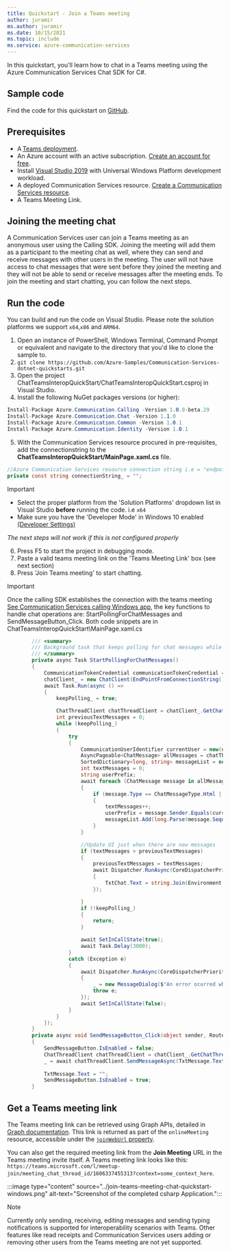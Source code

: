```yaml
---
title: Quickstart - Join a Teams meeting
author: juramir
ms.author: juramir
ms.date: 10/15/2021
ms.topic: include
ms.service: azure-communication-services
---
```


In this quickstart, you'll learn how to chat in a Teams meeting using the Azure Communication Services Chat SDK for C#.

## Sample code
Find the code for this quickstart on [GitHub](https://github.com/Azure-Samples/communication-services-dotnet-quickstarts/tree/main/ChatTeamsInteropQuickStart).

## Prerequisites 

* A [Teams deployment](/deployoffice/teams-install). 
* An Azure account with an active subscription. [Create an account for free](https://azure.microsoft.com/free/?WT.mc_id=A261C142F).  
* Install [Visual Studio 2019](https://visualstudio.microsoft.com/downloads/) with Universal Windows Platform development workload.  
* A deployed Communication Services resource. [Create a Communication Services resource](../../create-communication-resource.md). 
* A Teams Meeting Link.

## Joining the meeting chat 

A Communication Services user can join a Teams meeting as an anonymous user using the Calling SDK. Joining the meeting will add them as a participant to the meeting chat as well, where they can send and receive messages with other users in the meeting. The user will not have access to chat messages that were sent before they joined the meeting and they will not be able to send or receive messages after the meeting ends. To join the meeting and start chatting, you can follow the next steps.

## Run the code
You can build and run the code on Visual Studio. Please note the solution platforms we support `x64`,`x86` and `ARM64`. 

1. Open an instance of PowerShell, Windows Terminal, Command Prompt or equivalent and navigate to the directory that you'd like to clone the sample to.
2. `git clone https://github.com/Azure-Samples/Communication-Services-dotnet-quickstarts.git`
3. Open the project ChatTeamsInteropQuickStart/ChatTeamsInteropQuickStart.csproj in Visual Studio.
4. Install the following NuGet packages versions (or higher):
``` csharp
Install-Package Azure.Communication.Calling -Version 1.0.0-beta.29
Install-Package Azure.Communication.Chat -Version 1.1.0
Install-Package Azure.Communication.Common -Version 1.0.1
Install-Package Azure.Communication.Identity -Version 1.0.1

```

5. With the Communication Services resource procured in pre-requisites, add the connectionstring to the **ChatTeamsInteropQuickStart/MainPage.xaml.cs** file. 

``` csharp
//Azure Communication Services resource connection string i.e = "endpoint=https://your-resource.communication.azure.net/;accesskey=your-access-key";
private const string connectionString_ = "";
```

> [!IMPORTANT]
> * Select the proper platform from the 'Solution Platforms' dropdown list in Visual Studio <b>before</b> running the code. i.e `x64`
> * Make sure you have the 'Developer Mode' in Windows 10 enabled [(Developer Settings)](/windows/apps/get-started/enable-your-device-for-development)
>  
>  *The next steps will not work if this is not configured properly*


6. Press F5 to start the project in debugging mode.
7. Paste a valid teams meeting link on the 'Teams Meeting Link' box (see next section)
8. Press 'Join Teams meeting' to start chatting.

> [!IMPORTANT]
> Once the calling SDK establishes the connection with the teams meeting [See Communication Services calling Windows app](../../voice-video-calling/getting-started-with-calling.md), the key functions to handle chat operations are: 
> StartPollingForChatMessages and SendMessageButton_Click. Both code snippets are in ChatTeamsInteropQuickStart\MainPage.xaml.cs 

```csharp
        /// <summary>
        /// Background task that keeps polling for chat messages while the call connection is stablished
        /// </summary>
        private async Task StartPollingForChatMessages()
        {
            CommunicationTokenCredential communicationTokenCredential = new(user_token_);
            chatClient_ = new ChatClient(EndPointFromConnectionString(), communicationTokenCredential);
            await Task.Run(async () =>
            {
                keepPolling_ = true;

                ChatThreadClient chatThreadClient = chatClient_.GetChatThreadClient(thread_Id_);
                int previousTextMessages = 0;
                while (keepPolling_)
                {
                    try
                    {
                        CommunicationUserIdentifier currentUser = new(user_Id_);
                        AsyncPageable<ChatMessage> allMessages = chatThreadClient.GetMessagesAsync();
                        SortedDictionary<long, string> messageList = new();
                        int textMessages = 0;
                        string userPrefix;
                        await foreach (ChatMessage message in allMessages)
                        {
                            if (message.Type == ChatMessageType.Html || message.Type == ChatMessageType.Text)
                            {
                                textMessages++;
                                userPrefix = message.Sender.Equals(currentUser) ? "[you]:" : "";
                                messageList.Add(long.Parse(message.SequenceId), $"{userPrefix}{StripHtml(message.Content.Message)}");
                            }
                        }

                        //Update UI just when there are new messages
                        if (textMessages > previousTextMessages)
                        {
                            previousTextMessages = textMessages;
                            await Dispatcher.RunAsync(CoreDispatcherPriority.Normal, () =>
                            {
                                TxtChat.Text = string.Join(Environment.NewLine, messageList.Values.ToList());
                            });

                        }
                        if (!keepPolling_)
                        {
                            return;
                        }

                        await SetInCallState(true);
                        await Task.Delay(3000);
                    }
                    catch (Exception e)
                    {
                        await Dispatcher.RunAsync(CoreDispatcherPriority.Normal, () =>
                        {
                            _ = new MessageDialog($"An error ocurred while fetching messages in PollingChatMessagesAsync(). The application will shutdown. Details : {e.Message}").ShowAsync();
                            throw e;
                        });
                        await SetInCallState(false);
                    }
                }
            });
        }
        private async void SendMessageButton_Click(object sender, RoutedEventArgs e)
        {
            SendMessageButton.IsEnabled = false;
            ChatThreadClient chatThreadClient = chatClient_.GetChatThreadClient(thread_Id_);
            _ = await chatThreadClient.SendMessageAsync(TxtMessage.Text);
            
            TxtMessage.Text = "";
            SendMessageButton.IsEnabled = true;
        }
```



## Get a Teams meeting link

The Teams meeting link can be retrieved using Graph APIs, detailed in [Graph documentation](/graph/api/onlinemeeting-createorget?tabs=http&view=graph-rest-beta&preserve-view=true). This link is returned as part of the `onlineMeeting` resource, accessible under the [`joinWebUrl` property](/graph/api/resources/onlinemeeting?view=graph-rest-beta&preserve-view=true). 

You can also get the required meeting link from the **Join Meeting** URL in the Teams meeting invite itself.
A Teams meeting link looks like this: `https://teams.microsoft.com/l/meetup-join/meeting_chat_thread_id/1606337455313?context=some_context_here`. 

:::image type="content" source="../join-teams-meeting-chat-quickstart-windows.png" alt-text="Screenshot of the completed csharp Application.":::

> [!NOTE] 
> Currently only sending, receiving, editing messages and sending typing notifications is supported for interoperability scenarios with Teams. Other features like read receipts and Communication Services users adding or removing other users from the Teams meeting are not yet supported.

